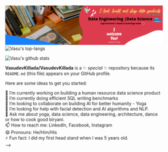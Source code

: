 <img src="https://github.com/VasudevKillada/VasudevKillada/blob/main/github.png" alt="banner that says Vasudev Killada - data scientist, data engineer, yogi"><br>
![Vasu's top-langs](https://github-readme-stats.vercel.app/api/top-langs?username=VasudevKillada&show_icons=true&theme=radical)

![Vasu's github stats](https://github-readme-stats.vercel.app/api?username=VasudevKillada&show_icons=true&theme=radical)


**VasudevKillada/VasudevKillada** is a ✨ _special_ ✨ repository because its `README.md` (this file) appears on your GitHub profile.

Here are some ideas to get you started:

🔭 I’m currently working on building a human resource data science product <br>
🌱 I’m currently doing efficient SQL writing benchmarks <br>
👯 I’m looking to collaborate on building AI for better humanity - Yoga  <br>
🤔 I’m looking for help with facial detection and AI algorithms and NLP. <br>
💬 Ask me about yoga, data science, data engineering, architecture, dance or how to cook good biryani. <br>
📫 How to reach me: LinkedIn, Facebook, Instagram <br>
😄 Pronouns: He/Him/His <br>
⚡ Fun fact: I did my first head stand when I was 5 years old. <br>
-->
